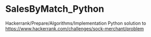 # SalesByMatch_Python
Hackerrank/Prepare/Algorithms/Implementation
Python solution to https://www.hackerrank.com/challenges/sock-merchant/problem
